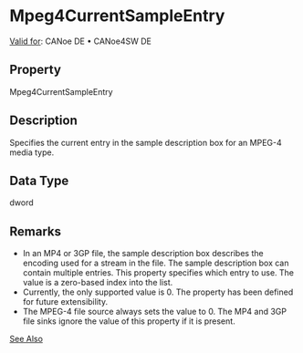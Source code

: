# Mpeg4CurrentSampleEntry

[Valid for](../../../Shared/FeatureAvailability.md):  CANoe DE • CANoe4SW DE

## Property

Mpeg4CurrentSampleEntry

## Description

Specifies the current entry in the sample description box for an MPEG-4 media type.

## Data Type

dword

## Remarks

- In an MP4 or 3GP file, the sample description box describes the encoding used for a stream in the file. The sample description box can contain multiple entries. This property specifies which entry to use. The value is a zero-based index into the list.
- Currently, the only supported value is 0. The property has been defined for future extensibility.
- The MPEG-4 file source always sets the value to 0. The MP4 and 3GP file sinks ignore the value of this property if it is present.

[See Also](javascript:void(0);)
